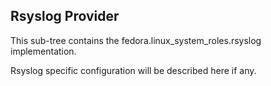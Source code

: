## Rsyslog Provider

This sub-tree contains the fedora.linux_system_roles.rsyslog implementation.

Rsyslog specific configuration will be described here if any.
